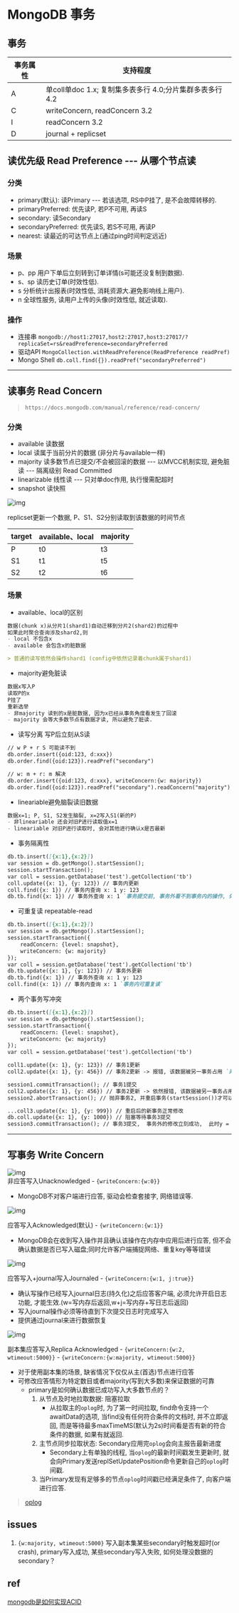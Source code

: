 # MongoDB 事务

## 事务

| 事务属性 | 支持程度                                                |
| -------- | ------------------------------------------------------- |
| A        | 单coll单doc 1.x; 复制集多表多行 4.0;分片集群多表多行4.2 |
| C        | writeConcern, readConcern 3.2                           |
| I        | readConcern 3.2                                         |
| D        | journal + replicset                                     |

## 读优先级 Read Preference --- 从哪个节点读

### 分类

- primary(默认):  读Primary  --- 若该选项, RS中P挂了, 是不会故障转移的.
- primaryPreferred:  优先读P, 若P不可用, 再读S  
- secondary:  读Secondary  
- secondaryPreferred:  优先读S, 若S不可用, 再读P  
- nearest: 读最近的可达节点上(通过ping时间判定远近)  

### 场景

- p、pp 用户下单后立刻转到订单详情(s可能还没复制到数据).  
- s、sp 读历史订单(时效性低).  
- s 分析统计出报表(时效性低, 消耗资源大.避免影响线上用户).  
- n 全球性服务, 读用户上传的头像(时效性低, 就近读取).  

### 操作

- 连接串 `mongodb://host1:27017,host2:27017,host3:27017/?replicaSet=rs&readPreference=secondaryPreferred`
- 驱动API `MongoCollection.withReadPreference(ReadPreference readPref)`
- Mongo Shell `db.coll.find({}).readPref("secondaryPreferred")`

---

## 读事务 Read Concern

> `https://docs.mongodb.com/manual/reference/read-concern/`

### 分类

- available 读数据  
- local 读属于当前分片的数据 (非分片与available一样)
- majority 读多数节点已提交/不会被回滚的数据 --- 以MVCC机制实现, 避免脏读 --- 隔离级别 Read Committed
- linearizable 线性读  --- 只对单doc作用, 执行慢需配超时
- snapshot 读快照  

![img](res/mongodb-readconcern-write-timeline.svg)

replicset更新一个数据, P、S1、S2分别读取到该数据的时间节点

| target | available、local | majority |
| ------ | ---------------- | -------- |
| P      | t0               | t3       |
| S1     | t1               | t5       |
| S2     | t2               | t6       |

### 场景

- available、local的区别
  
```md
数据(chunk x)从分片1(shard1)自动迁移到分片2(shard2)的过程中
如果此时聚合查询涉及shard2,则
- local 不包含x
- available 会包含x的脏数据

> 普通的读写依然会操作shard1 (config中依然记录着chunk属于shard1)
```

- majority避免脏读

```md
数据x写入P
读取P的x
P挂了
重新选举
- 非majority 读到的x是脏数据, 因为x已经从事务角度看发生了回滚
- majority 会等大多数节点有数据才读, 所以避免了脏读.
```

- 读写分离 写P后立刻从S读

```md
// w P + r S 可能读不到
db.order.insert({oid:123, d:xxx})
db.order.find({oid:123}).readPref("secondary")

// w: m + r: m 解决
db.order.insert({oid:123, d:xxx}, writeConcern:{w: majority})
db.order.find({oid:123}).readPref("secondary").readConcern("majority")
```

- lineariable避免脑裂读旧数据

```md
数据x=1; P, S1, S2发生脑裂, x=2写入S1(新的P)
- 非lineariable 还会对旧P进行读取值x=1
- lineariable 对旧P进行读取时, 会对其他进行确认x是否最新
```

- 事务隔离性

```md
db.tb.insert([{x:1},{x:2}])
var session = db.getMongo().startSession();
session.startTransaction();
var coll = session.getDatabase('test').getCollection('tb')
coll.update({x: 1}, {y: 123}) // 事务内更新
coll.find({x: 1}) // 事务内查询 x: 1 y: 123
db.tb.find({x: 1}) // 事务外查询 x: 1 `事务提交前, 事务外看不到事务内的操作, 体现事务隔离性.`
```

- 可重复读 repeatable-read

```md
db.tb.insert([{x:1},{x:2}])
var session = db.getMongo().startSession();
session.startTransaction({
    readConcern: {level: snapshot},
    writeConcern: {w: majority}
});
var coll = session.getDatabase('test').getCollection('tb')
db.tb.update({x: 1}, {y: 123}) // 事务外更新
db.tb.find({x: 1}) // 事务外查询 x: 1 y: 123
coll.find({x: 1}) // 事务内查询 x: 1 `事务内可重复读`
```

- 两个事务写冲突

```md
db.tb.insert([{x:1},{x:2}])
var session = db.getMongo().startSession();
session.startTransaction({
    readConcern: {level: snapshot},
    writeConcern: {w: majority}
});
var coll = session.getDatabase('test').getCollection('tb')

coll1.update({x: 1}, {y: 123}) // 事务1更新
coll2.update({x: 1}, {y: 456}) // 事务2更新 -> 报错, 该数据被另一事务占用 `两个事务悲观锁`

session1.commitTransaction(); // 事务1提交
coll2.update({x: 1}, {y: 456}) // 事务2更新 -> 依然报错, 该数据被另一事务占用
session2.abortTransaction(); // 抛弃事务2, 并重启事务(startSession())才可以 `两个事务冲突, 必须abort`

...coll3.update({x: 1}, {y: 999}) // 重启后的新事务正常修改
db.coll.update({x: 1}, {y: 1000}) // 阻塞等待事务3提交
session3.commitTransaction(); // 事务3提交,  事务外的修改立刻成功,  此时y = 1000 `事务外的修改 阻塞等待事务的commit 才能修改成功`
```

---

## 写事务 Write Concern

![img](res/mongodb-writeconcern-w0.png)  
非应答写入Unacknowledged  - `{writeConcern:{w:0}}`  

- MongoDB不对客户端进行应答, 驱动会检查套接字, 网络错误等.  

![img](res/mongodb-writeconcern-w1.png)  

应答写入Acknowledged(默认)  - `{writeConcern:{w:1}}`  

- MongoDB会在收到写入操作并且确认该操作在内存中应用后进行应答, 但不会确认数据是否已写入磁盘;同时允许客户端捕捉网络、重复key等等错误  

![img](res/mongodb-writeconcern-w1j1.png)  

应答写入+journal写入Journaled  - `{writeConcern:{w:1, j:true}}`  

- 确认写操作已经写入journal日志(持久化)之后应答客户端, 必须允许开启日志功能, 才能生效.(w=写内存后返回,w+j=写内存+写日志后返回)  
- 写入journal操作必须等待直到下次提交日志时完成写入  
- 提供通过journal来进行数据恢复  

![img](res/mongodb-writeconcern-wm.png)  

副本集应答写入Replica Acknowledged   - `{writeConcern:{w:2, wtimeout:5000}}`  - `{writeConcern:{w:majority, wtimeout:5000}}`  

- 对于使用副本集的场景, 缺省情况下仅仅从主(首选)节点进行应答  
- 可修改应答情形为特定数目或者majority(写到大多数)来保证数据的可靠  
  - primary是如何确认数据已成功写入大多数节点的？
    1. 从节点及时地拉取数据: 阻塞拉取  
       - 从拉取主的`oplog`时,  为了第一时间拉取, find命令支持一个awaitData的选项, 当find没有任何符合条件的文档时, 并不立即返回, 而是等待最多maxTimeMS(默认为2s)时间看是否有新的符合条件的数据, 如果有就返回.  
    2. 主节点同步拉取状态: Secondary应用完`oplog`会向主报告最新进度  
       - Secondary上有单独的线程, 当`oplog`的最新时间戳发生更新时, 就会向Primary发送replSetUpdatePosition命令更新自己的`oplog`时间戳.
    3. 当Primary发现有足够多的节点`oplog`时间戳已经满足条件了, 向客户端进行应答.  

> [oplog](mongodb-oplog.md)

## issues

1. `{w:majority, wtimeout:5000}` 写入副本集某些secondary时触发超时(or crash), primary写入成功, 某些secondary写入失败, 如何处理没数据的secondary？

## ref

[mongodb是如何实现ACID](https://blog.csdn.net/czq7511/article/details/77531903)